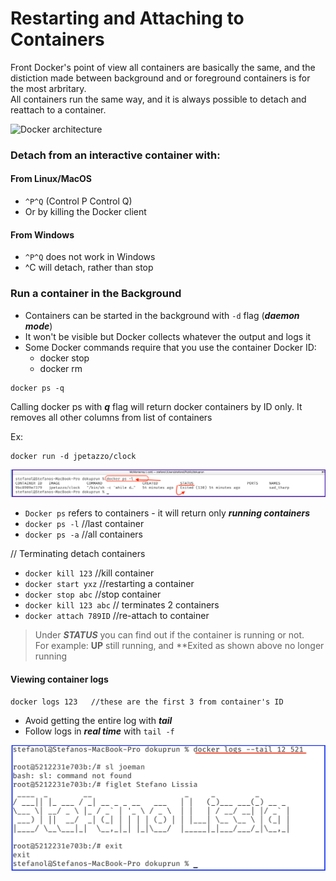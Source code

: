 # Restarting and Attaching to Containers

Front Docker's point of view all containers are basically the same, and the distiction made between background and or foreground containers is for the most arbritary.     
All containers run the same way, and it is always possible to detach and reattach to a container.

<img src="/images/dockarch.png" width="900" height="360" alt="Docker architecture">

### Detach from an interactive container with:

#### From Linux/MacOS

- `^P^Q` (Control P Control Q)
- Or by killing the Docker client

#### From Windows

- `^P^Q` does not work in Windows
- ^C will detach, rather than stop



### Run a container in the Background

- Containers can be started in the background with `-d` flag (***daemon mode***)
- It won't be visible but Docker collects whatever the output and logs it
- Some Docker commands require that you use the container Docker ID:
  - docker stop
  - docker rm

```
docker ps -q
```
Calling docker ps with ***q*** flag will return docker containers by ID only. It removes all other columns
from list of containers



Ex:
```
docker run -d jpetazzo/clock
```


<img src="/assets/images/running_containers.png" alt="Containers" />


- `Docker ps`  refers to containers - it will return only ***running containers***
-  `docker ps -l`  //last container
-  `docker ps -a`  //all containers

// Terminating detach containers
-  `docker kill 123`   //kill container 
-  `docker start yxz`  //restarting a container
-  `docker stop abc`  //stop container
-  `docker kill 123 abc`  // terminates 2 containers
-  `docker attach 789ID` //re-attach to container

> Under ***STATUS*** you can find out if the container is running or not.  
> For example: **UP** still running, and **Exited as shown above no longer running


#### Viewing container logs

```
docker logs 123   //these are the first 3 from container's ID
```

- Avoid getting the entire log with ***tail***
- Follow logs in ***real time*** with `tail -f`

<img src="/assets/images/docker-tail.png" alt="Docker tail">
